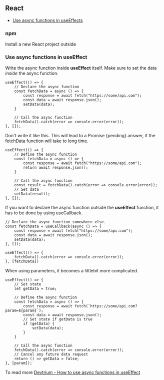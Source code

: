 
## React

* [Use async functions in useEffects](#use-async-functions-in-useeffect)

### npm 

Install a new React project outside 

### Use async functions in useEffect
Write the async function inside **useEffect** itself. Make sure to set the data *inside* the async function. 
```
useEffect(() => {
    // Declare the async function
    const fetchData = async () => {
        const response = await fetch("https://some/api.com");
        const data = await response.json();
        setData(data);
    }

    // Call the async function
    fetchData().catch(error => console.error(error));
}, []);
```
Don't write it like this. This will lead to a Promise {pending} answer, if the fetchData function will take to long time. 
```
useEffect(() => {
    // Define the async function
    const fetchData = async () => {
        const response = await fetch("https://some/api.com");
        return await response.json();
    }

    // Call the async function
    const result = fetchData().catch(error => console.error(error));
    // Set data
    setData(result);
}, []);
```
If you want to declare the async function outside the **useEffect** function, it has to be done by using useCallback. 
```
// Declare the async function somewhere else.
const fetchData = useCallback(async () => {
    const response = await fetch("https://some/api.com");
    const data = await response.json();
    setData(data);
}, []);

useEffect(() => {
    fetchData().catch(error => console.error(error));
}, [fetchData])
```
When using parameters, it becomes a littlebit more complicated. 
```
useEffect(() => {
    // Set state 
    let getData = true;

    // Define the async function
    const fetchData = async () => {
        const response = await fetch(`https://some/api.com?param=${param}`);
        const data = await response.json();
        // Set state if getData is true
        if (getData) {
            setData(data);
        }
    }

    // Call the async function
    fetchData().catch(error => console.error(error));
    // Cancel any future data request
    return () => getData = false;
}, [param]);
```
To read more [Devtrium - How to use async functions in useEffect](https://devtrium.com/posts/async-functions-useeffect)
